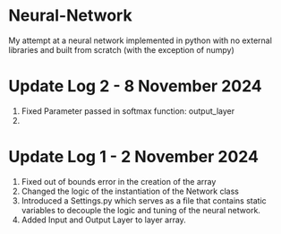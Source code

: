 # Neural-Network
My attempt at a neural network implemented in python with no external libraries and built from scratch (with the exception of numpy)



# Update Log 2 - 8 November 2024
1. Fixed Parameter passed in softmax function: output_layer
2. 

# Update Log 1 - 2 November 2024
1. Fixed out of bounds error in the creation of the array
2. Changed the logic of the instantiation of the Network class
3. Introduced a Settings.py which serves as a file that contains static variables to decouple the logic and tuning of the neural network.
4. Added Input and Output Layer to layer array.